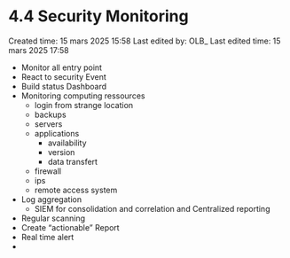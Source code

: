 # 4.4 Security Monitoring

Created time: 15 mars 2025 15:58
Last edited by: OLB_
Last edited time: 15 mars 2025 17:58

- Monitor all entry point
- React to security Event
- Build status Dashboard
- Monitoring computing ressources
    - login from strange location
    - backups
    - servers
    - applications
        - availability
        - version
        - data transfert
    - firewall
    - ips
    - remote access system
- Log aggregation
    - SIEM for consolidation and correlation and Centralized reporting
- Regular scanning
- Create “actionable” Report
- Real time alert
-